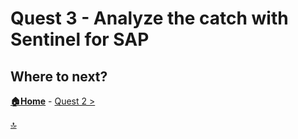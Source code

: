 # Quest 3 - Analyze the catch with Sentinel for SAP

## 


## Where to next?

**[🏠Home](../README.md)** - [ Quest 2 >](quest2.md)

[🔝](#)
